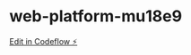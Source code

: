 # web-platform-mu18e9

[Edit in Codeflow ⚡️](https://stackblitz.com/~/github.com/athithyaramaa1/web-platform-mu18e9)